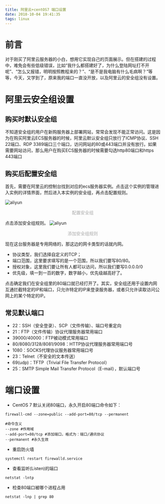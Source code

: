 ```yaml
---
title: 阿里云+centOS7 端口设置
date: 2018-10-04 19:41:35
tags: linux
---
```

# 前言
对于刚买了阿里云服务器的小白，想用它实现自己的页面展示。但在搭建的过程中，难免会有些低级错误，比如“我什么都搭建好了，为什么登陆网址打不开呢”、“怎么又报错，明明按照教程来的？”、“是不是我电脑有什么毛病啊？”等等，今天，又学到了，原来我的端口一直没开放，以及阿里云的安全组没有设置。

# 阿里云安全组设置

## 购买时默认安全组
不知道安全组的用户在新购服务器上部署网站，常常会发现不能正常访问。这是因为在购买阿里云ECS服务器的时候，阿里云默认安全组只放行了ICMP协议、SSH 22端口、RDP 3389端口三个端口，访问网站的80或443端口并没有放行。如果需要网站访问，那么用户在购买ECS服务器的时候需要勾选http80端口和https 443端口

## 购买后配置安全组
首先，需要在阿里云的控制台找到对应的ecs服务器实例。点击这个实例的管理进入实例的详情界面，然后进入本实例的安全组，再点击配置规则。

![aliyun](http://pic.davontt.com/picGo/port.png)
<center style="color:#AAAAAA">配置安全组</center>

点击添加安全组规则。
![aliyun](http://pic.davontt.com/picGo/port2.png)
<center style="color:#AAAAAA">添加安全组规则</center>

现在这台服务器是专用网络的，那这边的网卡类型的话就内网。
- 协议类型，我们选择自定义的TCP；
- 端口范围，这里要求填写的是一个范围，所以我们要写80/80。
- 授权对象，这里我们要让所有人都可以访问，所以我们要写0.0.0.0/0
- 优先级，填一到一百的数字，数字越小，优先级越高好了。

点击确定我们在安全组里的80端口就已经打开了。其实，安全组还用于设置内网互通拦截特定的IP和端口，只允许特定的IP来登录服务器，或者只允许读取访问公网上的某个特定的IP。

## 常见默认端口

- 22：SSH（安全登录）、SCP（文件传输）、端口号重定向
- 21：FTP（文件传输）协议代理服务器常用端口
- 39000/40000：FTP被动模式常用端口
- 80/8080/3128/8081/9098：HTTP协议代理服务器常用端口号
- 1080：SOCKS代理协议服务器常用端口号
- 23：Telnet（不安全的文本传送）
- 69(udp)：TFTP（Trivial File Transfer Protocol）
- 25：SMTP Simple Mail Transfer Protocol（E-mail），默认端口号

# 端口设置

- CentOS 7 默认关闭80端口，永久开启80端口命令如下：

```
firewall-cmd --zone=public --add-port=80/tcp --permanent
```
```
#命令含义
--zone #作用域 
--add-port=80/tcp #添加端口，格式为：端口/通讯协议 
--permanent #永久生效
```
- 重启防火墙
```
systemctl restart firewalld.service
```
- 查看监听(Listen)的端口
```
netstat -lntp
```

- 检查80端口被哪个进程占用
```
netstat -lnp | grep 80
```
